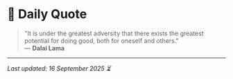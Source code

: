 # 📜 Daily Quote

> "It is under the greatest adversity that there exists the greatest potential for doing good, both for oneself and others."  
> — **Dalai Lama**

---

_Last updated: 16 September 2025 ⏳_
